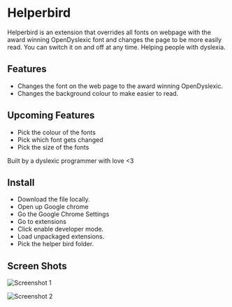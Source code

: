 Helperbird
==========

Helperbird is an extension that overrides all fonts on webpage with the award winning OpenDyslexic font and  changes the page to be more easily read. You can switch it on and off at any time. Helping people with dyslexia.



Features
--------------

- Changes the font on the web page to the award winning OpenDyslexic.
- Changes the background colour to make easier to read.


Upcoming Features
-----------------

-  Pick the colour of the fonts
-  Pick which font gets changed
-  Pick the size of the fonts


Built by a dyslexic programmer with love <3

Install
--------------

- Download the file locally.
- Open up Google chrome
- Go the Google Chrome Settings
- Go to extensions
- Click enable developer mode.
- Load unpackaged extensions.
- Pick the helper bird folder.




Screen Shots
-------------

![Screenshot 1](http://www.projectbird.com/uploads/6/0/3/3/603320/8356809.png "Screenshot 1")

![Screenshot 2](http://www.projectbird.com/uploads/6/0/3/3/603320/9364543_orig.png "Screenshot 2")

